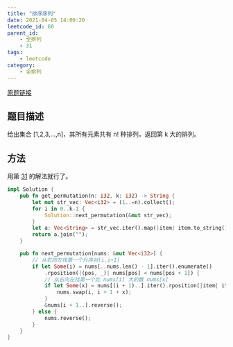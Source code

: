 ```yaml
---
title: "排序序列"
date: 2021-04-05 14:00:20
leetcode_id: 60
parent_id:
    - 全排列
    - 31
tags:
    - leetcode
category:
    - 全排列
---
```


[原题链接](https://leetcode-cn.com/problems/permutation-sequence/)

## 题目描述

给出集合 [1,2,3,...,n]，其所有元素共有 n! 种排列，返回第 k 大的排列。

## 方法

用第 [31](/leetcode/35/) 的解法就行了。

```rust
impl Solution {
    pub fn get_permutation(n: i32, k: i32) -> String {
        let mut str_vec: Vec<i32> = (1..=n).collect();
        for i in 0..k-1 {
            Solution::next_permutation(&mut str_vec);
        }
        let a: Vec<String> = str_vec.iter().map(|item| item.to_string()).collect();
        return a.join("");
    }

    pub fn next_permutation(nums: &mut Vec<i32>) {
        // 从右向左找第一个升序对[i,i+1]
        if let Some(i) = nums[..nums.len() - 1].iter().enumerate()
            .rposition(|(pos, _)| nums[pos] < nums[pos + 1]) {
            // 从右向左找第一个比 nums[i] 大的数 nums[x]
            if let Some(x) = nums[(i + 1)..].iter().rposition(|item| item > &nums[i]) {
                nums.swap(i, i + 1 + x);
            }
            &nums[i + 1..].reverse();
        } else {
            nums.reverse();
        }
    }
}
```